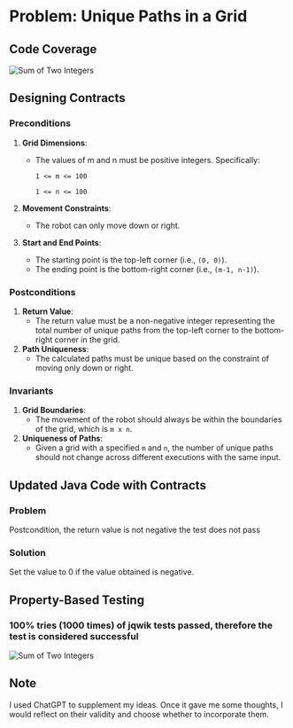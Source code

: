 # Problem: Unique Paths in a Grid

## Code Coverage

![Sum of Two Integers](/Users/zhenghan/Downloads/assignment02/SumofTwoIntegers/assert/cc_SumofTwoIntegers.png)

## Designing Contracts

### Preconditions

1. **Grid Dimensions**:

   - The values of m and n must be positive integers. Specifically:

     `1 <= m <= 100  `

     `1 <= n <= 100`

2. **Movement Constraints**:

   - The robot can only move down or right.

3. **Start and End Points**:

   - The starting point is the top-left corner (i.e., `(0, 0)`).
   - The ending point is the bottom-right corner (i.e., `(m-1, n-1)`).

### Postconditions

1. **Return Value**:
   - The return value must be a non-negative integer representing the total number of unique paths from the top-left corner to the bottom-right corner in the grid.
2. **Path Uniqueness**:
   - The calculated paths must be unique based on the constraint of moving only down or right.

### Invariants

1. **Grid Boundaries**:
   - The movement of the robot should always be within the boundaries of the grid, which is `m x n`.
2. **Uniqueness of Paths**:
   - Given a grid with a specified `m` and `n`, the number of unique paths should not change across different executions with the same input.

## Updated Java Code with Contracts

### Problem

Postcondition, the return value is not negative the test does not pass

### Solution

Set the value to 0 if the value obtained is negative.

## Property-Based Testing



###  100% tries (1000 times) of jqwik tests passed, therefore the test is considered successful

![Sum of Two Integers](/Users/zhenghan/Downloads/assignment02/SumofTwoIntegers/assert/run_SumofTwoIntegers.png)

## Note

I used ChatGPT to supplement my ideas. Once it gave me some thoughts, I would reflect on their validity and choose whether to incorporate them.

